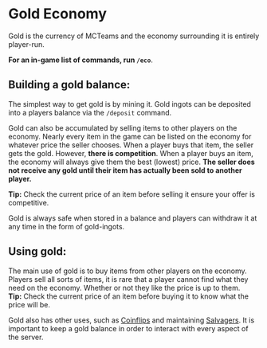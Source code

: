 # Gold Economy
Gold is the currency of MCTeams and the economy surrounding it is entirely player-run.

**For an in-game list of commands, run `/eco`**.

## Building a gold balance:
The simplest way to get gold is by mining it. Gold ingots can be deposited into a players balance via the  `/deposit` command.

Gold can also be accumulated by selling items to other players on the economy. Nearly every item in the game can be listed on the economy for whatever price the seller chooses. When a player buys that item, the seller gets the gold. However, **there is competition**. When a player buys an item, the economy will always give them the best (lowest) price. **The seller does not receive any gold until their item has actually been sold to another player.**

**Tip:** Check the current price of an item before selling it ensure your offer is competitive.

Gold is always safe when stored in a balance and players can withdraw it at any time in the form of gold-ingots.

## Using gold:
The main use of gold is to buy items from other players on the economy. Players sell all sorts of items, it is rare that a player cannot find what they need on the economy. Whether or not they like the price is up to them. <br />
**Tip:** Check the current price of an item before buying it to know what the price will be.

Gold also has other uses, such as [Coinflips](https://wiki.mcteams.com/coinflips) and maintaining [Salvagers](https://wiki.mcteams.com/salvaging). It is important to keep a gold balance in order to interact with every aspect of the server.